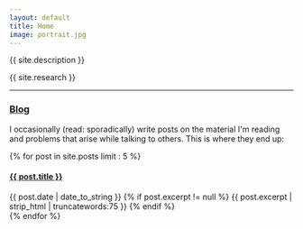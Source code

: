 ```yaml
---
layout: default
title: Home
image: portrait.jpg
---
```


<p>{{ site.description }}</p>
<p>{{ site.research }}

<hr />

<h3><a href="/blog/">Blog</a></h3>

<p> I occasionally (read: sporadically) write posts on the material I'm reading and problems that arise while talking to others. This is where they end up:

<div class="container">
  <div class="posts">
    {% for post in site.posts limit : 5 %}
    <div class="post">
      <h4 class="post-title">
        <a href="{{ post.url }}">
          {{ post.title }}
        </a>
      </h4>
      <span class="post-date">{{ post.date | date_to_string }}</span>
      {% if post.excerpt != null %}
        {{ post.excerpt | strip_html | truncatewords:75 }}
      {% endif %}
    </div>
    {% endfor %}
  </div>
</div>
